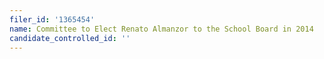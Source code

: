 ```yaml
---
filer_id: '1365454'
name: Committee to Elect Renato Almanzor to the School Board in 2014
candidate_controlled_id: ''
---
```

